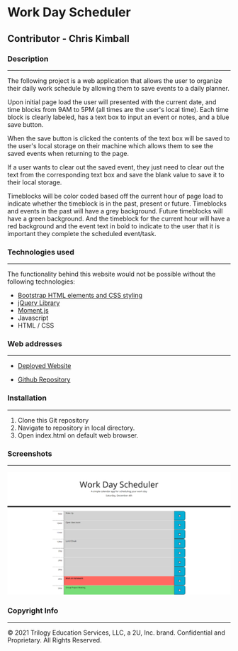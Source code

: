 # Work Day Scheduler


## Contributor - Chris Kimball


### Description
---------------

The following project is a web application that allows the user to organize their daily work schedule by allowing them to save events to a daily planner.

Upon initial page load the user will presented with the current date, and time blocks from 9AM to 5PM (all times are the user's local time). Each time block is clearly labeled, has a text box to input an event or notes, and a blue save button.

When the save button is clicked the contents of the text box will be saved to the user's local storage on their machine which allows them to see the saved events when returning to the page.

If a user wants to clear out the saved event, they just need to clear out the text from the corresponding text box and save the blank value to save it to their local storage.

Timeblocks will be color coded based off the current hour of page load to indicate whether the timeblock is in the past, present or future. Timeblocks and events in the past will have a grey background. Future timeblocks will have a green background. And the timeblock for the current hour will have a red background and the event text in bold to indicate to the user that it is important they complete the scheduled event/task.

### Technologies used
---------------

The functionality behind this website would not be possible without the following technologies:
* [Bootstrap HTML elements and CSS styling](https://getbootstrap.com/ "Bootstrap homepage")
* [jQuery Library](https://jquery.com/ "jQuery homepage")
* [Moment.js](https://momentjs.com/ "Moment.js homepage")
* Javascript
* HTML / CSS

### Web addresses
---------------

*  [Deployed Website](https://chriskimball.github.io/work-scheduler-so182s/ "Work Day Scheduler")

*  [Github Repository](https://github.com/chriskimball/work-scheduler-so182s "Github Repo")

### Installation
---------------

1. Clone this Git repository
2. Navigate to repository in local directory.
3. Open index.html on default web browser.

### Screenshots
---------------

![Screenshot of Work Day Scheduler](./assets/screenshot.png)

### Copyright Info
---------------

© 2021 Trilogy Education Services, LLC, a 2U, Inc. brand. Confidential and Proprietary. All Rights Reserved.